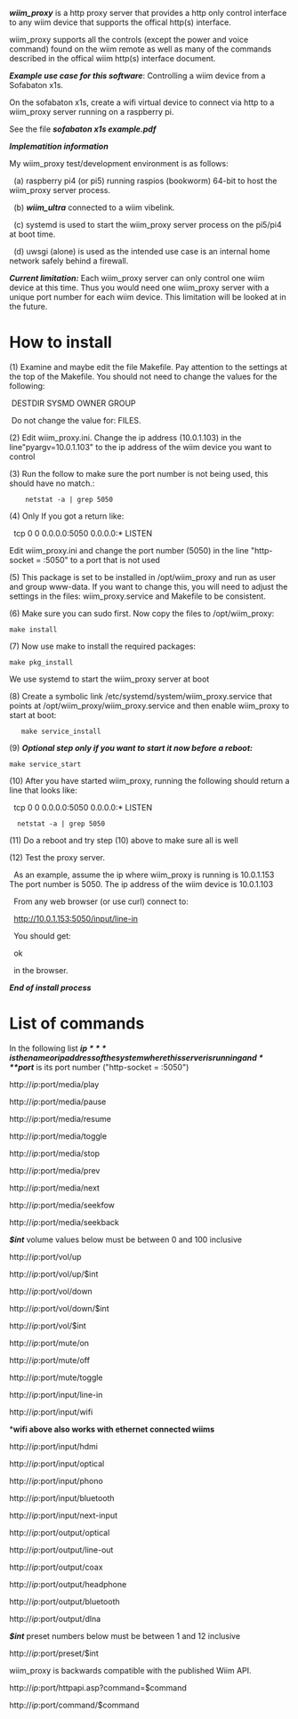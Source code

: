 ***wiim_proxy*** is a http proxy server that provides a http only control interface
to any wiim device that supports the offical http(s) interface.

wiim_proxy supports all the controls (except the power and voice command) found on the wiim remote
as well as many of the commands described in the offical wiim http(s) interface document.

***Example use case for this software***: Controlling a wiim device from a Sofabaton x1s.

On the sofabaton x1s, create a wifi virtual device to connect via http to a wiim_proxy server running on a raspberry pi.

See the file ***sofabaton x1s example.pdf***

***Implematition information***

My wiim_proxy test/development environment is as follows:

&nbsp; (a) raspberry pi4 (or pi5) running raspios (bookworm) 64-bit to host the wiim_proxy server process.

&nbsp; (b) ***wiim_ultra*** connected to a wiim vibelink.

&nbsp; (c) systemd is used to start the wiim_proxy server process on the pi5/pi4 at boot time.

&nbsp; (d) uwsgi (alone) is used as the intended use case is an internal home network safely behind a firewall.

***Current limitation:*** Each wiim_proxy server can only control one wiim device at this time. 
Thus you would need one wiim_proxy server with a unique port number for each wiim device.
This limitation will be looked at in the future.

# How to install

(1) Examine and maybe edit the file Makefile. Pay attention to the settings at the top of the Makefile.
You should not need to change the values for the following:
    
&nbsp;DESTDIR SYSMD OWNER GROUP
    
&nbsp;Do not change the value for: FILES.

(2) Edit wiim_proxy.ini. Change the ip address (10.0.1.103) in the line"pyargv=10.0.1.103" 
    to the ip address of the wiim device you want to control
  
(3) Run the follow to make sure the port number is not being used, this should have no match.:
        
        netstat -a | grep 5050
  
(4) Only If you got a return like:
        
&nbsp; tcp   0   0 0.0.0.0:5050    0.0.0.0:*       LISTEN  
        
Edit wiim_proxy.ini and change the port number (5050) in the line "http-socket = :5050" to a port that is not used

(5) This package is set to be installed in /opt/wiim_proxy and run as user
    and group www-data. If you want to change this, you will need to adjust the settings in
    the files: wiim_proxy.service and Makefile to be consistent.

(6) Make sure you can sudo first. Now copy the files to /opt/wiim_proxy:
    
    make install

(7) Now use make to install the required packages:
    
    make pkg_install

We use systemd to start the wiim_proxy server at boot 
    
(8) Create a symbolic link /etc/systemd/system/wiim_proxy.service that points at
       /opt/wiim_proxy/wiim_proxy.service and then enable wiim_proxy to start at boot:
      
       make service_install
       
(9) ***Optional step only if you want to start it now before a reboot:***
    
    make service_start

(10) After you have started wiim_proxy, running the following should return a line that looks like:

&nbsp; tcp   0   0 0.0.0.0:5050    0.0.0.0:*       LISTEN 

      netstat -a | grep 5050

(11) Do a reboot and try step (10) above to make sure all is well

(12) Test the proxy server.
   
&nbsp; As an example, assume the ip where wiim_proxy is running is 10.0.1.153
    The port number is 5050. The ip address of the wiim device is 10.0.1.103

&nbsp; From any web browser (or use curl) connect to:

&nbsp; http://10.0.1.153:5050/input/line-in
   
&nbsp; You should get:

&nbsp; ok

&nbsp; in the browser.

***End of install process***

# List of commands

In the following list ***$ip*** is the name or ip address of the system where this
server is running and ***$port*** is its port number ("http-socket = :5050")

http://$ip:$port/media/play

http://$ip:$port/media/pause

http://$ip:$port/media/resume

http://$ip:$port/media/toggle

http://$ip:$port/media/stop

http://$ip:$port/media/prev

http://$ip:$port/media/next

http://$ip:$port/media/seekfow

http://$ip:$port/media/seekback

***$int*** volume values below must be between 0 and 100 inclusive
    
http://$ip:$port/vol/up

http://$ip:$port/vol/up/$int

http://$ip:$port/vol/down

http://$ip:$port/vol/down/$int

http://$ip:$port/vol/$int

http://$ip:$port/mute/on

http://$ip:$port/mute/off

http://$ip:$port/mute/toggle

http://$ip:$port/input/line-in

http://$ip:$port/input/wifi 

***wifi above also works with ethernet connected wiims**

http://$ip:$port/input/hdmi

http://$ip:$port/input/optical

http://$ip:$port/input/phono

http://$ip:$port/input/bluetooth

http://$ip:$port/input/next-input

http://$ip:$port/output/optical

http://$ip:$port/output/line-out

http://$ip:$port/output/coax

http://$ip:$port/output/headphone

http://$ip:$port/output/bluetooth

http://$ip:$port/output/dlna

***$int*** preset numbers below must be between 1 and 12 inclusive

http://$ip:$port/preset/$int

wiim_proxy is backwards compatible with the published Wiim API.

http://$ip:$port/httpapi.asp?command=$command

http://$ip:$port/command/$command

